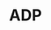---
title: ADP
layout: deck
era: 2022
description: 1st Place World Championships 2022 - Masters - Ondřej Škubal
achievements:
  - position: 1st
    competition: World Championships 2022
    division: Masters
    player: Ondřej Škubal
links:
  - href: https://limitlesstcg.com/decks/list/5392
    title: Limitless Page
  - href: https://bulbapedia.bulbagarden.net/wiki/ADP_(TCG)
    title: Bulbapedia
cards:
  pokemon:
    - name: Arceus V
      set: BRS
      number: 122
      quantity: 4
    - name: Arceus VSTAR
      set: BRS
      number: 123
      quantity: 3
    - name: Flying Pikachu V
      set: CEL
      number: 6
      quantity: 3
    - name: Flying Pikachu VMAX
      set: CEL
      number: 7
      quantity: 2
    - name: Hisuian Decidueye V
      set: ASR
      number: 83
      quantity: 2
    - name: Hisuian Decidueye VSTAR
      set: ASR
      number: 84
      quantity: 2
    - name: Bidoof
      set: BRS
      number: 120
      quantity: 2
    - name: Bibarel
      set: BRS
      number: 121
      quantity: 2
    - name: Crobat V
      set: DAA
      number: 104
      quantity: 1
    - name: Lumineon V
      set: BRS
      number: 40
      quantity: 1
    - name: Pumpkaboo
      set: EVS
      number: 76
      quantity: 1
  trainers:
    - name: Marnie
      set: SSH
      number: 169
      quantity: 4
    - name: Boss's Orders
      set: BRS
      number: 132
      quantity: 4
    - name: Professor's Research
      set: BRS
      number: 147
      quantity: 2
    - name: Raihan
      set: EVS
      number: 152
      quantity: 1
    - name: Quick Ball
      set: FST
      number: 237
      quantity: 4
    - name: Ultra Ball
      set: BRS
      number: 150
      quantity: 4
    - name: Evolution Incense
      set: SSH
      number: 163
      quantity: 1
    - name: Switch
      set: SSH
      number: 183
      quantity: 1
    - name: Path to the Peak
      set: CRE
      number: 148
      quantity: 4
  energy:
    - name: Double Turbo Energy
      set: BRS
      number: 151
      quantity: 4
    - name: Lightning Energy
      set: SSH
      number: L
      quantity: 4
    - name: Fighting Energy
      set: SSH
      number: F
      quantity: 3
    - name: Capture Energy
      set: RCL
      number: 171
      quantity: 1
---